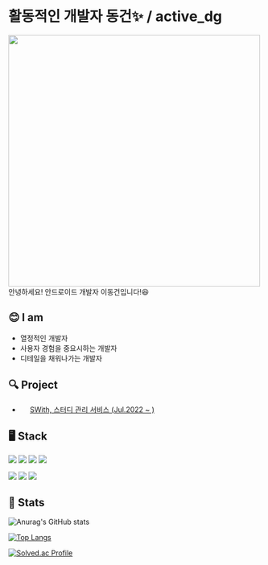 # 활동적인 개발자 **동건✨ / active_dg** 
<img src="https://user-images.githubusercontent.com/70252417/189479782-32e29d1f-4e2c-448b-a2d3-deac9db22370.jpg" height="500">
안녕하세요! 안드로이드 개발자 이동건입니다!😆

## 😊 I am
- 열정적인 개발자
- 사용자 경험을 중요시하는 개발자
- 디테일을 채워나가는 개발자

## 🔍 Project
- <img src="https://user-images.githubusercontent.com/70252417/189480352-3368c561-a7fa-4707-972a-e2919fc74471.png" height="15"> [SWith, 스터디 관리 서비스 (Jul.2022 ~ )](https://github.com/SWithServer/SWith_Android) 

## 🖥️ Stack
<img src="https://img.shields.io/badge/kotlin-7F52FF?style=for-the-badge&logo=kotlin&logoColor=white"/></a>
<img src="https://img.shields.io/badge/Python-3776AB?style=for-the-badge&logo=Python&logoColor=white"/></a>
<img src="https://img.shields.io/badge/Java-F80000?style=for-the-badge&logo=Java&logoColor=white"/></a>
<img src="https://img.shields.io/badge/C++-00599C?style=for-the-badge&logo=C%2B%2B&logoColor=white"/></a>

<img src="https://img.shields.io/badge/Android-3DDC84?style=for-the-badge&logo=Android&logoColor=white"/></a>
<img src="https://img.shields.io/badge/Android Studio-3DDC84?style=for-the-badge&logo=Android%20Studio&logoColor=white"/></a>
<img src="https://img.shields.io/badge/Firebase-FFCA28?style=for-the-badge&logo=Firebase&logoColor=white"/></a>



## 👻 Stats
![Anurag's GitHub stats](https://github-readme-stats.vercel.app/api?username=activedg&hide=stars,issues&show_icons=true&theme=radical)

[![Top Langs](https://github-readme-stats.vercel.app/api/top-langs/?username=activedg&layout=compact&theme=radical&exclude_repo=Algorithm_03,SupWay,CAU_Linux_2022)](https://github.com/anuraghazra/github-readme-stats)

[![Solved.ac Profile](http://mazassumnida.wtf/api/v2/generate_badge?boj=nerw173)](https://solved.ac/nerw173/)

<!--
**activedg/activedg** is a ✨ _special_ ✨ repository because its `README.md` (this file) appears on your GitHub profile.

Here are some ideas to get you started:

- 🔭 I’m currently working on ...
- 🌱 I’m currently learning ...
- 👯 I’m looking to collaborate on ...
- 🤔 I’m looking for help with ...
- 💬 Ask me about ...
- 📫 How to reach me: ...
- 😄 Pronouns: ...
- ⚡ Fun fact: ...
-->
